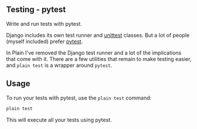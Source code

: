 <!-- This file is compiled from plain-pytest/plain/pytest/README.md. Do not edit this file directly. -->

## Testing - pytest

Write and run tests with pytest.

Django includes its own test runner and [unittest](https://docs.python.org/3/library/unittest.html#module-unittest) classes.
But a lot of people (myself included) prefer [pytest](https://docs.pytest.org/en/latest/contents.html).

In Plain I've removed the Django test runner and a lot of the implications that come with it.
There are a few utilities that remain to make testing easier,
and `plain test` is a wrapper around `pytest`.

## Usage

To run your tests with pytest, use the `plain test` command:

```bash
plain test
```

This will execute all your tests using pytest.
